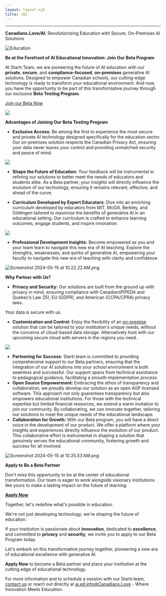```yaml
---
layout: layout.njk
title: /AI
---
```


---

**Canadians.Love/AI**: Revolutionizing Education with Secure, On-Premises AI Solutions

![Education](https://images.unsplash.com/photo-1523580846011-d3a5bc25702b?ixlib=rb-4.0.3&q=85&fm=jpg&crop=entropy&cs=srgb)

**Be at the Forefront of AI Educational Innovation: Join Our Beta Program**

At Startr.Team, we are pioneering the future of AI education with our **private**, **secure**, and **compliance-focused**, **on-premises** generative AI solutions. Designed to empower Canadian  schools, our cutting-edge technology is ready to transform your educational environment. And now, you have the opportunity to be part of this transformative journey through our exclusive **Beta Testing Program**.

[Join our Beta Now](/AI/Signup)

![](https://images.unsplash.com/photo-1516321497487-e288fb19713f?ixlib=rb-4.0.3&q=85&fm=jpg&crop=entropy&cs=srgb)

**Advantages of Joining Our Beta Testing Program**

- **Exclusive Access**: 
Be among the first to experience the most secure and private AI technology designed specifically for the education sector. Our on-premises solution respects the Canadian Privacy Act, ensuring your data never leaves your control and providing unmatched security and peace of mind.

![](https://images.unsplash.com/photo-1546188994-07c34f6e5e1b?ixlib=rb-4.0.3&q=85&fm=jpg&crop=entropy&cs=srgb)

- **Shape the Future of Education**: 
Your feedback will be instrumental in refining our solutions to better meet the needs of educators and students alike. As a Beta partner, your insights will directly influence the evolution of our technology, ensuring it remains relevant, effective, and ahead of the curve.

- **Curriculum Developed by Expert Educators**: 
Dive into an enriching curriculum developed by educators from MIT, McGill, Berkley, and Göttingen tailored to maximize the benefits of generative AI in an educational setting. Our curriculum is crafted to enhance learning outcomes, engage students, and inspire innovation.

![](https://images.unsplash.com/photo-1546410531-bb4caa6b424d?ixlib=rb-4.0.3&q=85&fm=jpg&crop=entropy&cs=srgb)

- **Professional Development Insights:** 
Become empowered as you and your team learn to navigate this new era of AI teaching. Explore the strengths, weaknesses, and quirks of generative AI, empowering your faculty to navigate this new era of teaching with clarity and confidence.

![Screenshot 2024-05-15 at 10.22.22 AM.png](https://prod-files-secure.s3.us-west-2.amazonaws.com/7a1698ca-42c9-4b8d-8b55-f0231760bce8/fa79683b-b505-48ba-b70d-8dd108763fae/Screenshot_2024-05-15_at_10.22.22_AM.png)

**Why Partner with Us?**

- **Privacy and Security:** 
Our solutions are built from the ground up with privacy in mind, ensuring compliance with Canadian(PIPEDA and  Quebec’s Law 25), EU (GDPR), and American (CCPA/CPRA) privacy laws. 

Your data is secure with us.

- **Customization and Control:** 
Enjoy the flexibility of an [on-premise](https://www.notion.so/Support-Resources-FAQ-4f169334a2c54418accf52ef7cfeb1e9?pvs=21) solution that can be tailored to your institution's unique needs, without the concerns of cloud-based data storage. Alternatively host with our upcoming secure cloud with servers in the regions you need.

![](https://images.unsplash.com/photo-1508780709619-79562169bc64?ixlib=rb-4.0.3&q=85&fm=jpg&crop=entropy&cs=srgb)

- **Partnering for Success**:
Startr.team is committed to providing comprehensive support to our Beta partners, ensuring that the integration of our AI solutions into your school environment is both seamless and successful. Our support spans from technical assistance to pedagogical guidance, facilitating a smooth implementation process.
- **Open Source Empowerment:**
Embracing the ethos of transparency and collaboration, we proudly develop our solution as an open AGP licensed software. This approach not only guarantees transparency but also empowers educational institutions. For those with the technical expertise but limited financial resources, we extend a warm invitation to join our community. By collaborating, we can innovate together, tailoring our solutions to meet the unique needs of the educational landscape.
- **Collaboration for Growth:**
With our Beta program, you will have a direct voice in the development of our product. We offer a platform where your insights and experiences directly influence the evolution of our product. This collaborative effort is instrumental in shaping a solution that genuinely serves the educational community, fostering growth and success for all involved.

![Screenshot 2024-05-15 at 10.25.53 AM.png](https://prod-files-secure.s3.us-west-2.amazonaws.com/7a1698ca-42c9-4b8d-8b55-f0231760bce8/7e86644f-1a68-4e79-9b8d-65b3ba7cc494/Screenshot_2024-05-15_at_10.25.53_AM.png)

**Apply to Be a Beta Partner**

Don't miss this opportunity to be at the center of educational transformation. Our team is eager to work alongside visionary institutions like yours to make a lasting impact on the future of learning.

**[Apply Now](**Canadians.Love/AI**)**

Together, let's redefine what's possible in education. 

We're not just developing technology; we're shaping the future of education. 

If your institution is passionate about **innovation**, dedicated to **excellence**, and committed to **privacy** and **security**, we invite you to apply to our Beta Program today.

Let's embark on this transformative journey together, pioneering a new era of educational excellence with generative AI.

**Apply Now** to become a Beta partner and place your institution at the cutting edge of educational technology.

For more information and to schedule a session with our Startr.team, [contact us](/connecting) or reach out directly at ai.ed.info@Canadians.Love - Where Innovation Meets Education.